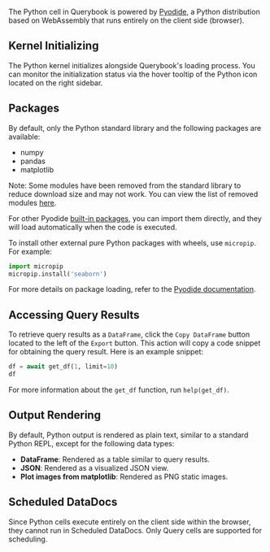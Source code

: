 The Python cell in Querybook is powered by [Pyodide](https://pyodide.org/en/stable/index.html), a Python distribution based on WebAssembly that runs entirely on the client side (browser).

## Kernel Initializing

The Python kernel initializes alongside Querybook's loading process. You can monitor the initialization status via the hover tooltip of the Python icon located on the right sidebar.

## Packages

By default, only the Python standard library and the following packages are available:

-   numpy
-   pandas
-   matplotlib

Note: Some modules have been removed from the standard library to reduce download size and may not work. You can view the list of removed modules [here](https://pyodide.org/en/stable/usage/wasm-constraints.html#removed-modules).

For other Pyodide [built-in packages](https://pyodide.org/en/stable/usage/packages-in-pyodide.html#packages-in-pyodide), you can import them directly, and they will load automatically when the code is executed.

To install other external pure Python packages with wheels, use `micropip`. For example:

```py
import micropip
micropip.install('seaborn')
```

For more details on package loading, refer to the [Pyodide documentation](https://pyodide.org/en/stable/usage/loading-packages.html#loading-packages).

## Accessing Query Results

To retrieve query results as a `DataFrame`, click the `Copy DataFrame` button located to the left of the `Export` button. This action will copy a code snippet for obtaining the query result. Here is an example snippet:

```py
df = await get_df(1, limit=10)
df
```

For more information about the `get_df` function, run `help(get_df)`.

## Output Rendering

By default, Python output is rendered as plain text, similar to a standard Python REPL, except for the following data types:

-   **DataFrame**: Rendered as a table similar to query results.
-   **JSON**: Rendered as a visualized JSON view.
-   **Plot images from matplotlib**: Rendered as PNG static images.

## Scheduled DataDocs

Since Python cells execute entirely on the client side within the browser, they cannot run in Scheduled DataDocs. Only Query cells are supported for scheduling.
